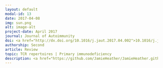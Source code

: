 ```yaml
---
layout: default
modal-id: 13
date: 2017-04-08
img: sun.png
alt: image-alt
project-date: April 2017
journal: Journal of Autoimmunity
doi: <a href="http://dx.doi.org/10.1016/j.jaut.2017.04.002">10.1016/j.jaut.2017.04.002</a>
authorship: Second
article: Review
topic: TCR repertoires | Primary immunodeficiency
description: <a href="https://github.com/JamieHeather/JamieHeather.github.io/raw/master/_pdfs/Wong_2017_JA_TCRseq_Immunodeficiency.pdf">Download pdf</a><p>
---
```

